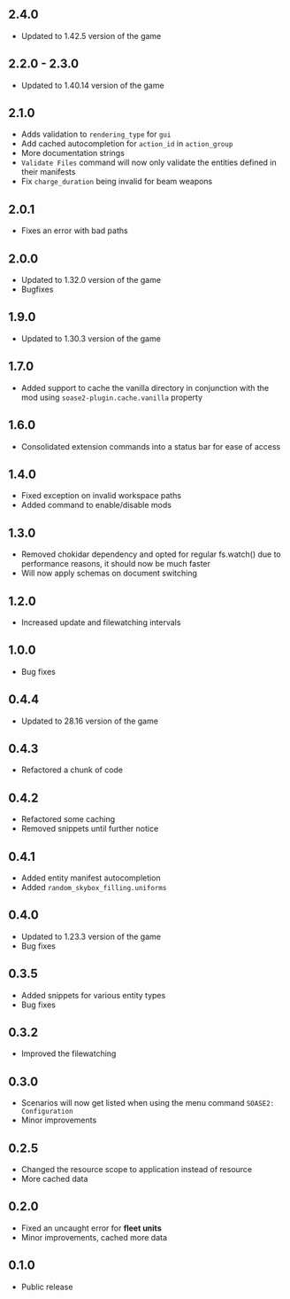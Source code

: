 ## 2.4.0
-   Updated to 1.42.5 version of the game

## 2.2.0 - 2.3.0
-   Updated to 1.40.14 version of the game

## 2.1.0

-   Adds validation to `rendering_type` for `gui`
-   Add cached autocompletion for `action_id` in `action_group`
-   More documentation strings
-   `Validate Files` command will now only validate the entities defined in their manifests
-   Fix `charge_duration` being invalid for beam weapons

## 2.0.1

-   Fixes an error with bad paths

## 2.0.0

-   Updated to 1.32.0 version of the game
-   Bugfixes

## 1.9.0

-   Updated to 1.30.3 version of the game

## 1.7.0

-  Added support to cache the vanilla directory in conjunction with the mod using `soase2-plugin.cache.vanilla` property

## 1.6.0

-  Consolidated extension commands into a status bar for ease of access

## 1.4.0

-   Fixed exception on invalid workspace paths
-   Added command to enable/disable mods

## 1.3.0

-   Removed chokidar dependency and opted for regular fs.watch() due to performance reasons, it should now be much faster
-   Will now apply schemas on document switching

## 1.2.0

-   Increased update and filewatching intervals

## 1.0.0

-   Bug fixes

## 0.4.4

-   Updated to 28.16 version of the game

## 0.4.3

-   Refactored a chunk of code

## 0.4.2

-   Refactored some caching
-   Removed snippets until further notice

## 0.4.1

-   Added entity manifest autocompletion
-   Added `random_skybox_filling.uniforms`

## 0.4.0

-   Updated to 1.23.3 version of the game
-   Bug fixes

## 0.3.5

-   Added snippets for various entity types
-   Bug fixes

## 0.3.2

-   Improved the filewatching

## 0.3.0

-   Scenarios will now get listed when using the menu command `SOASE2: Configuration`
-   Minor improvements

## 0.2.5

-   Changed the resource scope to application instead of resource
-   More cached data

## 0.2.0

-   Fixed an uncaught error for **fleet units**
-   Minor improvements, cached more data

## 0.1.0

-   Public release
